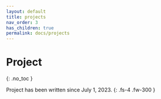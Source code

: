 ```yaml
---
layout: default
title: projects
nav_order: 3
has_children: true
permalink: docs/projects
---
```


# Project
{: .no_toc }

Project has been written since July 1, 2023.
{: .fs-4 .fw-300 }

